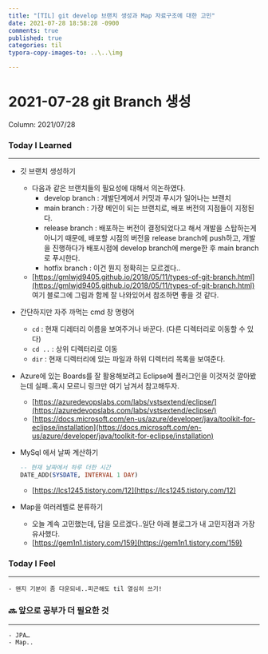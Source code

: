 ```yaml
---
title: "[TIL] git develop 브랜치 생성과 Map 자료구조에 대한 고민"
date: 2021-07-28 18:58:28 -0900
comments: true
published: true
categories: til
typora-copy-images-to: ..\..\img

---
```


# 2021-07-28 git Branch 생성

Column: 2021/07/28

### Today I Learned

---

- 깃 브랜치 생성하기
    - 다음과 같은 브랜치들의 필요성에 대해서 의논하였다.
        - develop branch
        : 개발단계에서 커밋과 푸시가 일어나는 브랜치
        - main branch
        : 가장 메인이 되는 브랜치로, 배포 버전의 지점들이 지정된다.
        - release branch
        : 배포하는 버전이 결정되었다고 해서 개발을 스탑하는게 아니기 때문에, 배포할 시점의 버전을 release branch에 push하고, 개발을 진행하다가 배포시점에 develop branch에 merge한 후 main branch로 푸시한다.
        - hotfix branch
        : 이건 뭔지 정확히는 모르겠다..
    - [https://gmlwjd9405.github.io/2018/05/11/types-of-git-branch.html](https://gmlwjd9405.github.io/2018/05/11/types-of-git-branch.html)
    여기 블로그에 그림과 함께 잘 나와있어서 참조하면 좋을 것 같다.

  

- 간단하지만 자주 까먹는 cmd 창 명령어
    - `cd` : 현재 디레터리 이름을 보여주거나 바꾼다. (다른 디렉터리로 이동할 수 있다)
    - `cd ..` : 상위 디렉터리로 이동
    - `dir` : 현재 디렉터리에 있는 파일과 하위 디렉터리 목록을 보여준다.

  

- Azure에 있는 Boards를 잘 활용해보려고 Eclipse에 플러그인을 이것저것 깔아봤는데 실패..혹시 모르니 링크만 여기 남겨서 참고해두자.
    - [https://azuredevopslabs.com/labs/vstsextend/eclipse/](https://azuredevopslabs.com/labs/vstsextend/eclipse/)
    - [https://docs.microsoft.com/en-us/azure/developer/java/toolkit-for-eclipse/installation](https://docs.microsoft.com/en-us/azure/developer/java/toolkit-for-eclipse/installation)

      

- MySql 에서 날짜 계산하기

    ```sql
    -- 현재 날짜에서 하루 더한 시간
    DATE_ADD(SYSDATE, INTERVAL 1 DAY)
    ```

    - [https://lcs1245.tistory.com/12](https://lcs1245.tistory.com/12)

        

- Map을 여러레벨로 분류하기
    - 오늘 계속 고민했는데, 답을 모르겠다..일단 아래 블로그가 내 고민지점과 가장 유사했다.
    - [https://gem1n1.tistory.com/159](https://gem1n1.tistory.com/159)
      

### Today I Feel

---

    - 왠지 기분이 좀 다운되네..피곤해도 til 열심히 쓰기!  
    
    
### 🔜 앞으로 공부가 더 필요한 것

---

    - JPA…
    - Map..